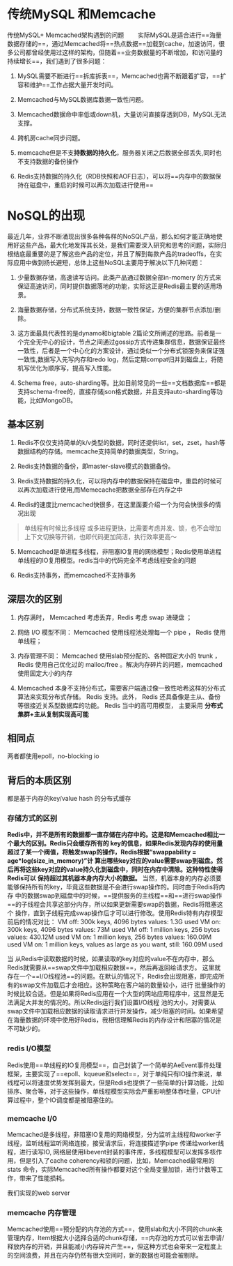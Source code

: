 
# 传统MySQL 和Memcache
传统MySQL+ Memcached架构遇到的问题
　　实际MySQL是适合进行==海量数据存储的==，通过Memcached将==热点数据==加载到cache，加速访问，很多公司都曾经使用过这样的架构，但随着==业务数据量的不断增加，和访问量的持续增长==，我们遇到了很多问题：
1. MySQL需要不断进行==拆库拆表==，Memcached也需不断跟着扩容，==扩容和维护==工作占据大量开发时间。
2.  Memcached与MySQL数据库数据一致性问题。
3.  Memcached数据命中率低或down机，大量访问直接穿透到DB，MySQL无法支撑。
4.  跨机房cache同步问题。
5. memcache但是不支**持数据的持久化**，服务器关闭之后数据全部丢失,同时也不支持数据的备份操作

6. Redis支持数据的持久化（RDB快照和AOF日志），可以将==内存中的数据保持在磁盘中，重启的时候可以再次加载进行使用==


# NoSQL的出现

最近几年，业界不断涌现出很多各种各样的NoSQL产品，那么如何才能正确地使用好这些产品，最大化地发挥其长处，是我们需要深入研究和思考的问题，实际归根结底最重要的是了解这些产品的定位，并且了解到每款产品的tradeoffs，在实际应用中做到扬长避短，总体上这些NoSQL主要用于解决以下几种问题：
1. 少量数据存储，高速读写访问。此类产品通过数据全部in-momery 的方式来保证高速访问，同时提供数据落地的功能，实际这正是Redis最主要的适用场景。

2. 海量数据存储，分布式系统支持，数据一致性保证，方便的集群节点添加/删除。

3. 这方面最具代表性的是dynamo和bigtable 2篇论文所阐述的思路。前者是一个完全无中心的设计，节点之间通过gossip方式传递集群信息，数据保证最终一致性，后者是一个中心化的方案设计，通过类似一个分布式锁服务来保证强一致性,数据写入先写内存和redo log，然后定期compat归并到磁盘上，将随机写优化为顺序写，提高写入性能。

4. Schema free，auto-sharding等。比如目前常见的一些==文档数据库==都是支持schema-free的，直接存储json格式数据，并且支持auto-sharding等功能，比如MongoDB。

## 基本区别

1. Redis不仅仅支持简单的k/v类型的数据，同时还提供list，set，zset，hash等数据结构的存储。memcache支持简单的数据类型，String。

2. Redis支持数据的备份，即master-slave模式的数据备份。

3. Redis支持数据的持久化，可以将内存中的数据保持在磁盘中，重启的时候可以再次加载进行使用,而Memecache把数据全部存在内存之中

4. Redis的速度比memcached快很多，在这里面要介绍一个为何会快很多的情况出现
>单线程有时候比多线程 或多进程更快，比需要考虑并发、锁，也不会增加上下文切换等开销，也即代码更加简洁，执行效率更高～

5. Memcached是单进程多线程，非阻塞IO复用的网络模型；Redis使用单进程单线程的IO复用模型。redis当中的代码完全不考虑线程安全的问题

6. Redis支持事务，而memcached不支持事务 


## 深层次的区别

1. 内存满时， Memcached 考虑丢弃，Redis 考虑 swap 进硬盘 ； 

2. 网络 I/O 模型不同： Memcached 使用线程池处理每一个 pipe ， Redis 使用单线程； 


3. 内存管理不同： Memcached 使用slab预分配的、各种固定大小的 trunk ， Redis 使用自己优化过的 malloc/free 。解决内存碎片的问题，memcached 使用固定大小的内存 

4. Memcached 本身不支持分布式，需要客户端通过像一致性哈希这样的分布式算法来实现分布式存储。 Redis 支持。此外， Redis 还具备像是主从、备份等很接近关系型数据库的功能。 Redis 当中的高可用模型， 主要采用 **分布式集群+主从复制实现高可能**


## 相同点

两者都使用epoll，no-blocking io

## 背后的本质区别

都是基于内存的key/value hash 的分布式缓存


### 存储方式的区别
**Redis中，并不是所有的数据都一直存储在内存中的。这是和Memcached相比一个最大的区别。Redis只会缓存所有的 key的信息，如果Redis发现内存的使用量超过了某一个阀值，将触发swap的操作，Redis根据“swappability = age*log(size_in_memory)”计 算出哪些key对应的value需要swap到磁盘。然后再将这些key对应的value持久化到磁盘中，同时在内存中清除。这种特性使得Redis可以 保持超过其机器本身内存大小的数据。**
当然，机器本身的内存必须要能够保持所有的key，毕竟这些数据是不会进行swap操作的。同时由于Redis将内存 中的数据swap到磁盘中的时候，==提供服务的主线程==和==进行swap操作==的子线程会共享这部分内存，所以如果更新需要swap的数据，Redis将阻塞这个 操作，直到子线程完成swap操作后才可以进行修改。使用Redis特有内存模型前后的情况对比：
VM off: 300k keys, 4096 bytes values: 1.3G used
VM on: 300k keys, 4096 bytes values: 73M used
VM off: 1 million keys, 256 bytes values: 430.12M used
VM on: 1 million keys, 256 bytes values: 160.09M used
VM on: 1 million keys, values as large as you want, still: 160.09M used

当 从Redis中读取数据的时候，如果读取的key对应的value不在内存中，那么Redis就需要从==swap文件中加载相应数据==，然后再返回给请求方。 这里就存在一个==I/O线程池==的问题。在默认的情况下，Redis会出现阻塞，即完成所有的swap文件加载后才会相应。这种策略在客户端的数量较小，进行 批量操作的时候比较合适。但是如果将Redis应用在一个大型的网站应用程序中，这显然是无法满足大并发的情况的。所以Redis运行我们设置I/O线程 池的大小，对需要从swap文件中加载相应数据的读取请求进行并发操作，减少阻塞的时间。如果希望在海量数据的环境中使用好Redis，我相信理解Redis的内存设计和阻塞的情况是不可缺少的。

### redis I/O模型
Redis使用==单线程的IO复用模型==，自己封装了一个简单的AeEvent事件处理框架，主要实现了==epoll、kqueue和select==，对于单纯只有IO操作来说，单线程可以将速度优势发挥到最大，但是Redis也提供了一些简单的计算功能，比如排序、聚合等，对于这些操作，单线程模型实际会严重影响整体吞吐量，CPU计算过程中，整个IO调度都是被阻塞住的。


### memcache I/0
Memcached是多线程，非阻塞IO复用的网络模型，分为监听主线程和worker子线程，监听线程监听网络连接，接受请求后，将连接描述字pipe 传递给worker线程，进行读写IO, 网络层使用libevent封装的事件库，多线程模型可以发挥多核作用，但是引入了cache coherency和锁的问题，比如，Memcached最常用的stats 命令，实际Memcached所有操作都要对这个全局变量加锁，进行计数等工作，带来了性能损耗。

我们实现的web server 

### memcache 内存管理
Memcached使用==预分配的内存池的方式==，使用slab和大小不同的chunk来管理内存，Item根据大小选择合适的chunk存储，==内存池的方式可以省去申请/释放内存的开销，并且能减小内存碎片产生==，但这种方式也会带来一定程度上的空间浪费，并且在内存仍然有很大空间时，新的数据也可能会被剔除。




